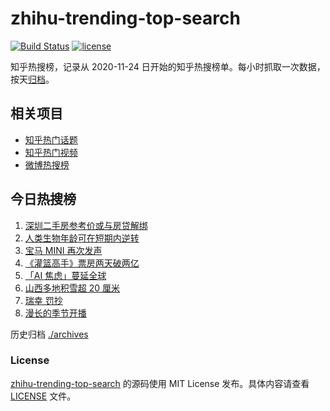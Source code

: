 # zhihu-trending-top-search

[![Build Status](https://github.com/justjavac/zhihu-trending-top-search/workflows/ci/badge.svg?branch=main)](https://github.com/justjavac/zhihu-trending-top-search/actions)
[![license](https://img.shields.io/github/license/justjavac/zhihu-trending-top-search)](https://github.com/justjavac/zhihu-trending-top-search/blob/main/LICENSE)

知乎热搜榜，记录从 2020-11-24 日开始的知乎热搜榜单。每小时抓取一次数据，按天[归档](./archives)。

## 相关项目

- [知乎热门话题](https://github.com/justjavac/zhihu-trending-hot-questions)
- [知乎热门视频](https://github.com/justjavac/zhihu-trending-hot-video)
- [微博热搜榜](https://github.com/justjavac/weibo-trending-hot-search)

## 今日热搜榜

<!-- BEGIN -->
<!-- 最后更新时间 Sun Apr 23 2023 04:07:03 GMT+0800 (China Standard Time) -->

1. [深圳二手房参考价或与房贷解绑](https://www.zhihu.com/search?q=%E6%B7%B1%E5%9C%B3%E4%BA%8C%E6%89%8B%E6%88%BF%E5%8F%82%E8%80%83%E4%BB%B7%E6%88%96%E4%B8%8E%E6%88%BF%E8%B4%B7%E8%A7%A3%E7%BB%91)
1. [人类生物年龄可在短期内逆转](https://www.zhihu.com/search?q=%E4%BA%BA%E7%B1%BB%E7%94%9F%E7%89%A9%E5%B9%B4%E9%BE%84%E5%8F%AF%E5%9C%A8%E7%9F%AD%E6%9C%9F%E5%86%85%E9%80%86%E8%BD%AC)
1. [宝马 MINI 再次发声](https://www.zhihu.com/search?q=%E5%AE%9D%E9%A9%AC%20MINI%20%E5%86%8D%E6%AC%A1%E5%8F%91%E5%A3%B0)
1. [《灌篮高手》票房两天破两亿](https://www.zhihu.com/search?q=%E3%80%8A%E7%81%8C%E7%AF%AE%E9%AB%98%E6%89%8B%E3%80%8B%E7%A5%A8%E6%88%BF%E4%B8%A4%E5%A4%A9%E7%A0%B4%E4%B8%A4%E4%BA%BF)
1. [「AI 焦虑」蔓延全球](https://www.zhihu.com/search?q=%E3%80%8CAI%20%E7%84%A6%E8%99%91%E3%80%8D%E8%94%93%E5%BB%B6%E5%85%A8%E7%90%83)
1. [山西多地积雪超 20 厘米](https://www.zhihu.com/search?q=%E5%B1%B1%E8%A5%BF%E5%A4%9A%E5%9C%B0%E7%A7%AF%E9%9B%AA%E8%B6%85%2020%20%E5%8E%98%E7%B1%B3)
1. [瑞幸 罚抄](https://www.zhihu.com/search?q=%E7%91%9E%E5%B9%B8%20%E7%BD%9A%E6%8A%84)
1. [漫长的季节开播](https://www.zhihu.com/search?q=%E6%BC%AB%E9%95%BF%E7%9A%84%E5%AD%A3%E8%8A%82%E5%BC%80%E6%92%AD)

<!-- END -->

历史归档 [./archives](./archives)

### License

[zhihu-trending-top-search](https://github.com/justjavac/zhihu-trending-top-search) 的源码使用 MIT License
发布。具体内容请查看 [LICENSE](./LICENSE) 文件。
